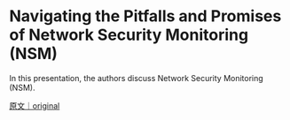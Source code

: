 
# Navigating the Pitfalls and Promises of Network Security Monitoring (NSM)

In this presentation, the authors discuss Network Security Monitoring (NSM).

[原文｜original](https://insights.sei.cmu.edu/library/navigating-the-pitfalls-and-promises-of-network-security-monitoring-nsm/)
        
